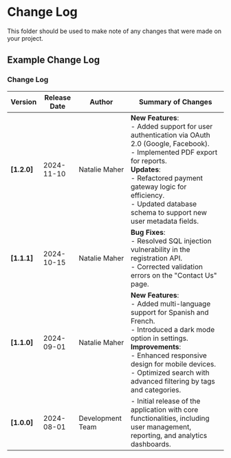 # Change Log

This folder should be used to make note of any changes that were made on your project. 

## Example Change Log
### Change Log

| Version     | Release Date | Author         | Summary of Changes                                                                                                                                                                                                                                                                        |
| ----------- | ------------ | -------------- | ---------------------------------------------------------------------------------------------------------------------------------------------------------------------------------------------------------------------------------------------------------------------------------------- |
| **[1.2.0]** | 2024-11-10   | Natalie Maher    | **New Features**: <br> - Added support for user authentication via OAuth 2.0 (Google, Facebook). <br> - Implemented PDF export for reports. <br> **Updates**: <br> - Refactored payment gateway logic for efficiency. <br> - Updated database schema to support new user metadata fields.    |
| **[1.1.1]** | 2024-10-15   | Natalie Maher        | **Bug Fixes**: <br> - Resolved SQL injection vulnerability in the registration API. <br> - Corrected validation errors on the "Contact Us" page.                                                                                                                                          |
| **[1.1.0]** | 2024-09-01   | Natalie Maher    | **New Features**: <br> - Added multi-language support for Spanish and French. <br> - Introduced a dark mode option in settings. <br> **Improvements**: <br> - Enhanced responsive design for mobile devices. <br> - Optimized search with advanced filtering by tags and categories.       |
| **[1.0.0]** | 2024-08-01   | Development Team | - Initial release of the application with core functionalities, including user management, reporting, and analytics dashboards.                                                                                                                                                            |
